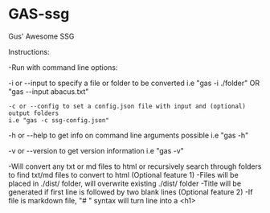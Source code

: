 # GAS-ssg
 Gus' Awesome SSG


Instructions: 

-Run with command line options:
   
   -i or --input to specify a file or folder to be converted
    i.e "gas -i ./folder" OR "gas --input abacus.txt"
    
    -c or --config to set a config.json file with input and (optional) output folders
    i.e "gas -c ssg-config.json" 
    
   -h or --help to get info on command line arguments possible
    i.e "gas -h"
    
   -v or --version to get version information
    i.e "gas -v"
    
-Will convert any txt or md files to html or recursively search through folders to find txt/md files to convert to html (Optional feature 1)
-Files will be placed in ./dist/ folder, will overwrite existing ./dist/ folder
-Title will be generated if first line is followed by two blank lines (Optional feature 2)
-If file is markdown file, "# " syntax will turn line into a \<h1>
